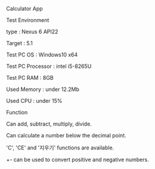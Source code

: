 Calculator App

Test Environment 

type : Nexus 6 API22

Target : 5.1

Test PC OS : Windows10 x64

Test PC Processor : intel i5-8265U

Test PC RAM : 8GB

Used Memory : under 12.2Mb

Used CPU : under 15%

Function

Can add, subtract, multiply, divide.

Can calculate a number below the decimal point.

'C', 'CE' and '지우기' functions are available.

+- can be used to convert positive and negative numbers.
